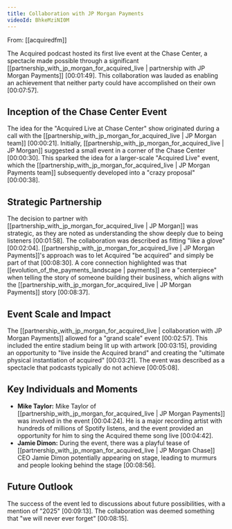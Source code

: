 ```yaml
---
title: Collaboration with JP Morgan Payments
videoId: BhkeMziNI0M
---
```


From: [[acquiredfm]] <br/> 

The Acquired podcast hosted its first live event at the Chase Center, a spectacle made possible through a significant [[partnership_with_jp_morgan_for_acquired_live | partnership with JP Morgan Payments]] <a class="yt-timestamp" data-t="00:01:49">[00:01:49]</a>. This collaboration was lauded as enabling an achievement that neither party could have accomplished on their own <a class="yt-timestamp" data-t="00:07:57">[00:07:57]</a>.

## Inception of the Chase Center Event

The idea for the "Acquired Live at Chase Center" show originated during a call with the [[partnership_with_jp_morgan_for_acquired_live | JP Morgan team]] <a class="yt-timestamp" data-t="00:00:21">[00:00:21]</a>. Initially, [[partnership_with_jp_morgan_for_acquired_live | JP Morgan]] suggested a small event in a corner of the Chase Center <a class="yt-timestamp" data-t="00:00:30">[00:00:30]</a>. This sparked the idea for a larger-scale "Acquired Live" event, which the [[partnership_with_jp_morgan_for_acquired_live | JP Morgan Payments team]] subsequently developed into a "crazy proposal" <a class="yt-timestamp" data-t="00:00:38">[00:00:38]</a>.

## Strategic Partnership

The decision to partner with [[partnership_with_jp_morgan_for_acquired_live | JP Morgan]] was strategic, as they are noted as understanding the show deeply due to being listeners <a class="yt-timestamp" data-t="00:01:58">[00:01:58]</a>. The collaboration was described as fitting "like a glove" <a class="yt-timestamp" data-t="00:02:04">[00:02:04]</a>. [[partnership_with_jp_morgan_for_acquired_live | JP Morgan Payments]]'s approach was to let Acquired "be acquired" and simply be part of that <a class="yt-timestamp" data-t="00:08:30">[00:08:30]</a>. A core connection highlighted was that [[evolution_of_the_payments_landscape | payments]] are a "centerpiece" when telling the story of someone building their business, which aligns with the [[partnership_with_jp_morgan_for_acquired_live | JP Morgan Payments]] story <a class="yt-timestamp" data-t="00:08:37">[00:08:37]</a>.

## Event Scale and Impact

The [[partnership_with_jp_morgan_for_acquired_live | collaboration with JP Morgan Payments]] allowed for a "grand scale" event <a class="yt-timestamp" data-t="00:02:57">[00:02:57]</a>. This included the entire stadium being lit up with artwork <a class="yt-timestamp" data-t="00:03:15">[00:03:15]</a>, providing an opportunity to "live inside the Acquired brand" and creating the "ultimate physical instantiation of acquired" <a class="yt-timestamp" data-t="00:03:21">[00:03:21]</a>. The event was described as a spectacle that podcasts typically do not achieve <a class="yt-timestamp" data-t="00:05:08">[00:05:08]</a>.

## Key Individuals and Moments

*   **Mike Taylor:** Mike Taylor of [[partnership_with_jp_morgan_for_acquired_live | JP Morgan Payments]] was involved in the event <a class="yt-timestamp" data-t="00:04:24">[00:04:24]</a>. He is a major recording artist with hundreds of millions of Spotify listens, and the event provided an opportunity for him to sing the Acquired theme song live <a class="yt-timestamp" data-t="00:04:42">[00:04:42]</a>.
*   **Jamie Dimon:** During the event, there was a playful tease of [[partnership_with_jp_morgan_for_acquired_live | JP Morgan Chase]] CEO Jamie Dimon potentially appearing on stage, leading to murmurs and people looking behind the stage <a class="yt-timestamp" data-t="00:08:56">[00:08:56]</a>.

## Future Outlook

The success of the event led to discussions about future possibilities, with a mention of "2025" <a class="yt-timestamp" data-t="00:09:13">[00:09:13]</a>. The collaboration was deemed something that "we will never ever forget" <a class="yt-timestamp" data-t="00:08:15">[00:08:15]</a>.